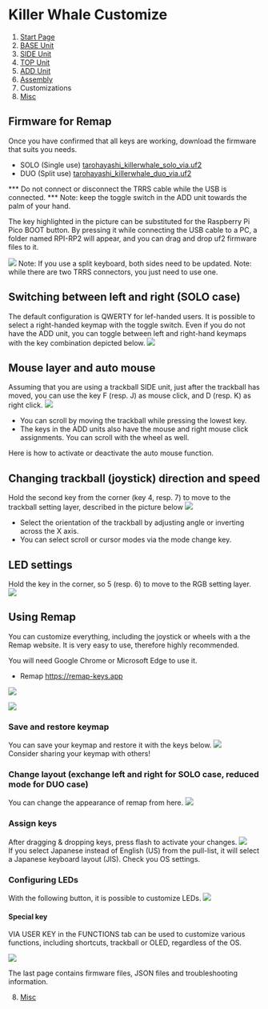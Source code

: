# Killer Whale Customize
1. [Start Page](../README_EN.md)
2. [BASE Unit](../leftside/2_BASE.md)
3. [SIDE Unit](../leftside/3_SIDE_TRACKBALL.md)
4. [TOP Unit](../leftside/4_TOP.md)
5. [ADD Unit](../leftside/5_ADD.md)
6. [Assembly](../leftside/6_ASSEMBLE.md)
7. Customizations
8. [Misc](../leftside/8_MISC.md)

## Firmware for Remap
Once you have confirmed that all keys are working, download the firmware that suits you needs.

- SOLO (Single use)  [tarohayashi_killerwhale_solo_via.uf2
](https://github.com/Taro-Hayashi/KillerWhale/releases/latest/download/tarohayashi_killerwhale_solo_via.uf2)
- DUO (Split use) [tarohayashi_killerwhale_duo_via.uf2
](https://github.com/Taro-Hayashi/KillerWhale/releases/latest/download/tarohayashi_killerwhale_duo_ballleft.uf2)

*** Do not connect or disconnect the TRRS cable while the USB is connected. ***
Note: keep the toggle switch in the ADD unit towards the palm of your hand.

The key highlighted in the picture can be substituted for the Raspberry Pi Pico BOOT button. By pressing it while connecting the USB cable to a PC, a folder named RPI-RP2 will appear, and you can drag and drop uf2 firmware files to it. 

![](../img/custom/boot.jpg) 
Note: If you use a split keyboard, both sides need to be updated.
Note: while there are two TRRS connectors, you just need to use one.

## Switching between left and right (SOLO case)
The default configuration is QWERTY for lef-handed users. It is possible to select a right-handed keymap with the toggle switch.
Even if you do not have the ADD unit, you can toggle between left and right-hand keymaps with the key combination depicted below. 
![](../img/custom/lr_e.jpg)  

## Mouse layer and auto mouse
Assuming that you are using a trackball SIDE unit, just after the trackball has moved, you can use the key F (resp. J) as mouse click, and D (resp. K) as right click.
![](../img/custom/auto_e.jpg)  
- You can scroll by moving the trackball while pressing the lowest key.
- The keys in the ADD units also have the mouse and right mouse click assignments. You can scroll with the wheel as well.

Here is how to activate or deactivate the auto mouse function.
## Changing trackball (joystick) direction and speed
Hold the second key from the corner (key 4, resp. 7) to move to the trackball setting layer, described in the picture below
![](../img/custom/mouse_e.jpg)  
- Select the orientation of the trackball by adjusting angle or inverting across the X axis.
- You can select scroll or cursor modes via the mode change key.

## LED settings
Hold the key in the corner, so 5 (resp. 6) to move to the RGB setting layer.
![](../img/custom/rgb_e.jpg)  

## Using Remap
You can customize everything, including the joystick or wheels with a the Remap website. It is very easy to use, therefore highly recommended.

You will need Google Chrome or Microsoft Edge to use it.
- Remap https://remap-keys.app

![](../img/custom/remap.png)  


![](../img/custom/remapkey.png) 
### Save and restore keymap
You can save your keymap and restore it with the keys below.
![](../img/custom/restore.png)  
Consider sharing your keymap with others!

### Change layout (exchange left and right for SOLO case, reduced mode for DUO case)
You can change the appearance of remap from here.
![](../img/custom/layout.png)  


### Assign keys
After dragging & dropping keys, press flash to activate your changes.
![](../img/custom/flash.png)  
If you select Japanese instead of English (US) from the pull-list, it will select a Japanese keyboard layout (JIS). Check you OS settings.

### Configuring LEDs
With the following button, it is possible to customize LEDs.
![](../img/custom/ledset.png)  

#### Special key
VIA USER KEY in the FUNCTIONS tab can be used to customize various functions, including shortcuts, trackball or OLED, regardless of the OS.

![](../img/custom/userkey.png)  

The last page contains firmware files, JSON files and troubleshooting information.  
  
8. [Misc](../leftside/8_MISC.md)
